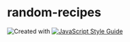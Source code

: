 # random-recipes

![Created with ](https://img.shields.io/badge/Created%20with-@programmerraj/create-3cb371?style=flat)
[![JavaScript Style Guide](https://img.shields.io/badge/code_style-standard-brightgreen.svg)](https://standardjs.com)
      